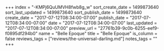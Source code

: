 +++
index = "-KMPj6QuUMVH8fwb8g_w"
sort_create_date = 1499873640
sort_last_updated = 1499873640
sort_publish_date = 1499873640
create_date = "2017-07-12T08:34:00-07:00"
publish_date = "2017-07-12T08:34:00-07:00"
date = "2017-07-12T08:34:00-07:00"
last_updated = "2017-07-12T08:34:00-07:00"
preview_url = "27761b39-9c0b-6255-eef9-f0895df294b0"
name = "Belle Epoque"
title = "Belle Epoque"
is_column = false
reviews_tags = ["reviews/the-universal-darling.md"]
notes_tags = ""
+++

